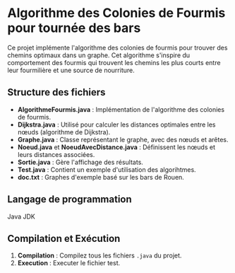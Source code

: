 # Algorithme des Colonies de Fourmis pour tournée des bars

Ce projet implémente l'algorithme des colonies de fourmis pour trouver des chemins optimaux dans un graphe. Cet algorithme s'inspire du comportement des fourmis qui trouvent les chemins les plus courts entre leur fourmilière et une source de nourriture.

## Structure des fichiers

- **AlgorithmeFourmis.java** : Implémentation de l'algorithme des colonies de fourmis.
- **Dijkstra.java** : Utilisé pour calculer les distances optimales entre les nœuds (algorithme de Dijkstra).
- **Graphe.java** : Classe représentant le graphe, avec des nœuds et arêtes.
- **Noeud.java** et **NoeudAvecDistance.java** : Définissent les nœuds et leurs distances associées.
- **Sortie.java** : Gère l'affichage des résultats.
- **Test.java** : Contient un exemple d'utilisation des algorihtmes.
- **doc.txt** : Graphes d'exemple basé sur les bars de Rouen.

## Langage de programmation

Java JDK

## Compilation et Exécution

1. **Compilation** : Compilez tous les fichiers `.java` du projet.
2. **Execution** : Executer le fichier test.

